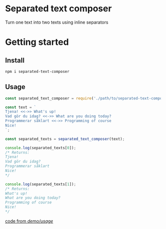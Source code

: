# Separated text composer

Turn one text into two texts using inline separators

# Getting started

## Install

```bash
npm i separated-text-composer
```

## Usage

```js
const separated_text_composer = require('./path/to/separated-text-composer');

const text = `
Tjena! <<->> What's up!
Vad gör du idag? <<->> What are you doing today?
Programmerar såklart <<->> Programming of course
Nice!
`;

const separated_texts = separated_text_composer(text);

console.log(separated_texts[0]);
/* Returns:
Tjena!
Vad gör du idag?
Programmerar såklart
Nice!
*/

console.log(separated_texts[1]);
/* Returns:
What's up!
What are you doing today?
Programming of course
Nice!
*/
```

[code from _demo/usage_](./demo/usage/usage.js)
